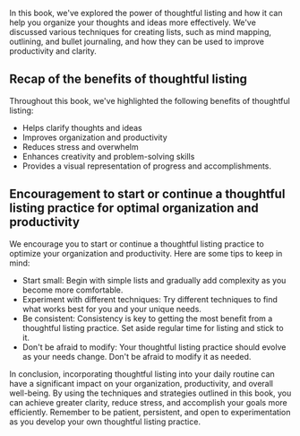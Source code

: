 
In this book, we've explored the power of thoughtful listing and how it can help you organize your thoughts and ideas more effectively. We've discussed various techniques for creating lists, such as mind mapping, outlining, and bullet journaling, and how they can be used to improve productivity and clarity.

Recap of the benefits of thoughtful listing
-------------------------------------------

Throughout this book, we've highlighted the following benefits of thoughtful listing:

* Helps clarify thoughts and ideas
* Improves organization and productivity
* Reduces stress and overwhelm
* Enhances creativity and problem-solving skills
* Provides a visual representation of progress and accomplishments.

Encouragement to start or continue a thoughtful listing practice for optimal organization and productivity
----------------------------------------------------------------------------------------------------------

We encourage you to start or continue a thoughtful listing practice to optimize your organization and productivity. Here are some tips to keep in mind:

* Start small: Begin with simple lists and gradually add complexity as you become more comfortable.
* Experiment with different techniques: Try different techniques to find what works best for you and your unique needs.
* Be consistent: Consistency is key to getting the most benefit from a thoughtful listing practice. Set aside regular time for listing and stick to it.
* Don't be afraid to modify: Your thoughtful listing practice should evolve as your needs change. Don't be afraid to modify it as needed.

In conclusion, incorporating thoughtful listing into your daily routine can have a significant impact on your organization, productivity, and overall well-being. By using the techniques and strategies outlined in this book, you can achieve greater clarity, reduce stress, and accomplish your goals more efficiently. Remember to be patient, persistent, and open to experimentation as you develop your own thoughtful listing practice.